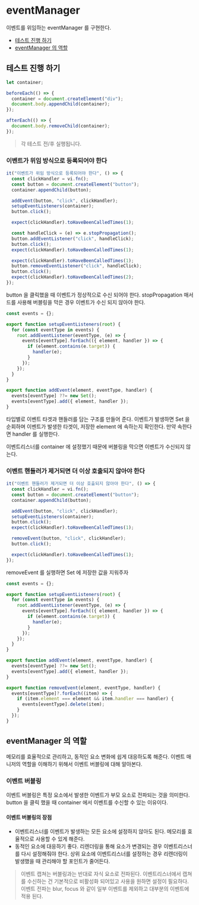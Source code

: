 # eventManager

이벤트를 위임하는 eventManager 를 구현한다.

- [테스트 진행 하기](#test-case)
- [eventManager 의 역할](#eventManager-role)

<a id="test-case"></a>

## 테스트 진행 하기

```js
let container;

beforeEach(() => {
  container = document.createElement("div");
  document.body.appendChild(container);
});

afterEach(() => {
  document.body.removeChild(container);
});
```
>각 테스트 전/후 실행됩니다.

### 이벤트가 위임 방식으로 등록되어야 한다

```js
it("이벤트가 위임 방식으로 등록되어야 한다", () => {
  const clickHandler = vi.fn();
  const button = document.createElement("button");
  container.appendChild(button);

  addEvent(button, "click", clickHandler);
  setupEventListeners(container);
  button.click();

  expect(clickHandler).toHaveBeenCalledTimes(1);

  const handleClick = (e) => e.stopPropagation();
  button.addEventListener("click", handleClick);
  button.click();
  expect(clickHandler).toHaveBeenCalledTimes(1);

  expect(clickHandler).toHaveBeenCalledTimes(1);
  button.removeEventListener("click", handleClick);
  button.click();
  expect(clickHandler).toHaveBeenCalledTimes(2);
});
```

button 을 클릭했을 때 이벤트가 정상적으로 수신 되어야 한다. stopPropagation 매서드를 사용해 버블링을 막은 경우 이벤트가 수신 되지 않아야 한다. 

```js
const events = {};

export function setupEventListeners(root) {
  for (const eventType in events) {
    root.addEventListener(eventType, (e) => {
      events[eventType].forEach(({ element, handler }) => {
        if (element.contains(e.target)) {
          handler(e);
        }
      });
    });
  }
}

export function addEvent(element, eventType, handler) {
  events[eventType] ??= new Set();
  events[eventType].add({ element, handler });
}
```

타입별로 이벤트 타겟과 핸들러를 담는 구조를 만들어 준다.
이벤트가 발생하면 Set 을 순회하며 이벤트가 발생한 타겟이, 저장한 element 에 속하는지 확인한다. 만약 속한다면 handler 를 실행한다.

이벤트리스너를 container 에 설정했기 때문에 버블링을 막으면 이벤트가 수신되지 않는다.

### 이벤트 핸들러가 제거되면 더 이상 호출되지 않아야 한다

```js
it("이벤트 핸들러가 제거되면 더 이상 호출되지 않아야 한다", () => {
  const clickHandler = vi.fn();
  const button = document.createElement("button");
  container.appendChild(button);

  addEvent(button, "click", clickHandler);
  setupEventListeners(container);
  button.click();
  expect(clickHandler).toHaveBeenCalledTimes(1);

  removeEvent(button, "click", clickHandler);
  button.click();

  expect(clickHandler).toHaveBeenCalledTimes(1);
});
```

removeEvent 를 실행하면 Set 에 저장한 값을 지워주자

```js
const events = {};

export function setupEventListeners(root) {
  for (const eventType in events) {
    root.addEventListener(eventType, (e) => {
      events[eventType].forEach(({ element, handler }) => {
        if (element.contains(e.target)) {
          handler(e);
        }
      });
    });
  }
}

export function addEvent(element, eventType, handler) {
  events[eventType] ??= new Set();
  events[eventType].add({ element, handler });
}

export function removeEvent(element, eventType, handler) {
  events[eventType]?.forEach((item) => {
    if (item.element === element && item.handler === handler) {
      events[eventType].delete(item);
    }
  });
}
```

<a id="eventManager-role"></a>

## eventManager 의 역할

메모리를 효율적으로 관리하고, 동적인 요소 변화에 쉽게 대응하도록 해준다.
이벤트 매니저의 역할을 이해하기 위해서 이벤트 버블링에 대해 알아본다.

### 이벤트 버블링

이벤트 버블링은 특정 요소에서 발생한 이벤트가 부모 요소로 전파되는 것을 의미한다.
button 을 클릭 했을 때 container 에서 이벤트를 수신할 수 있는 이유이다.

#### 이벤트 버블링의 장점

- 이벤트리스너를 이벤트가 발생하는 모든 요소에 설정하지 않아도 된다. 메모리를 효율적으로 사용할 수 있게 해준다.
- 동적인 요소에 대응하기 좋다. 리렌더링을 통해 요소가 변경되는 경우 이벤트리스너를 다시 설정해줘야 한다. 상위 요소에 이벤트리스너를 설정하는 경우 리렌더링이 발생했을 때 관리해야 할 포인트가 줄어든다.

> 이벤트 캡쳐는 버블링과는 반대로 자식 요소로 전파된다.
> 이벤트리스너에서 캡쳐를 수신하는 건 기본적으로 비활성화 되어있고 사용을 원하면 설정이 필요하다.
> 이벤트 전파는 blur, focus 와 같이 일부 이벤트를 제외하고 대부분의 이벤트에 적용 된다.